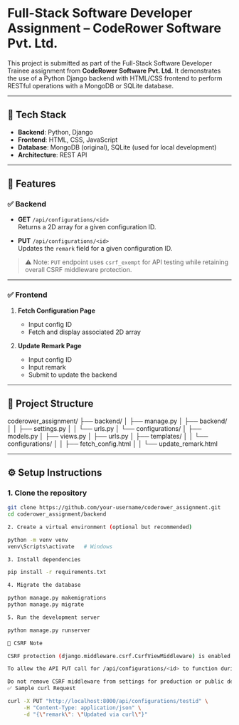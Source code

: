 # Full-Stack Software Developer Assignment – CodeRower Software Pvt. Ltd.

This project is submitted as part of the Full-Stack Software Developer Trainee assignment from **CodeRower Software Pvt. Ltd.** It demonstrates the use of a Python Django backend with HTML/CSS frontend to perform RESTful operations with a MongoDB or SQLite database.

---

## 🔧 Tech Stack

- **Backend**: Python, Django
- **Frontend**: HTML, CSS, JavaScript
- **Database**: MongoDB (original), SQLite (used for local development)
- **Architecture**: REST API

---

## 🚀 Features

### ✅ Backend

- **GET** `/api/configurations/<id>`  
  Returns a 2D array for a given configuration ID.

- **PUT** `/api/configurations/<id>`  
  Updates the `remark` field for a given configuration ID.

> ⚠️ Note: `PUT` endpoint uses `csrf_exempt` for API testing while retaining overall CSRF middleware protection.

---

### ✅ Frontend

1. **Fetch Configuration Page**  
   - Input config ID  
   - Fetch and display associated 2D array

2. **Update Remark Page**  
   - Input config ID  
   - Input remark  
   - Submit to update the backend

---

## 📁 Project Structure

coderower_assignment/
├── backend/
│ ├── manage.py
│ ├── backend/
│ │ ├── settings.py
│ │ └── urls.py
│ └── configurations/
│ ├── models.py
│ ├── views.py
│ ├── urls.py
│ ├── templates/
│ │ └── configurations/
│ │ ├── fetch_config.html
│ │ └── update_remark.html


---

## ⚙️ Setup Instructions

### 1. Clone the repository

```bash
git clone https://github.com/your-username/coderower_assignment.git
cd coderower_assignment/backend

2. Create a virtual environment (optional but recommended)

python -m venv venv
venv\Scripts\activate   # Windows

3. Install dependencies

pip install -r requirements.txt

4. Migrate the database

python manage.py makemigrations
python manage.py migrate

5. Run the development server

python manage.py runserver

🔐 CSRF Note

CSRF protection (django.middleware.csrf.CsrfViewMiddleware) is enabled in settings.

To allow the API PUT call for /api/configurations/<id> to function during testing (e.g., via curl or fetch API), Django’s csrf_exempt decorator is only applied to that specific view.

Do not remove CSRF middleware from settings for production or public deployment.
✅ Sample curl Request

curl -X PUT "http://localhost:8000/api/configurations/testid" \
     -H "Content-Type: application/json" \
     -d "{\"remark\": \"Updated via curl\"}"
